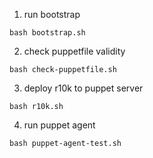 1. run bootstrap
```
bash bootstrap.sh
```
2. check puppetfile validity
```
bash check-puppetfile.sh
```
3. deploy r10k to puppet server
```
bash r10k.sh
```
4. run puppet agent
```
bash puppet-agent-test.sh
```
